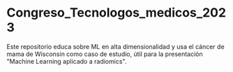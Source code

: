 # Congreso_Tecnologos_medicos_2023
Este repositorio educa sobre ML en alta dimensionalidad y usa el cáncer de mama de Wisconsin como caso de estudio, útil para la presentación "Machine Learning aplicado a radiomics".
